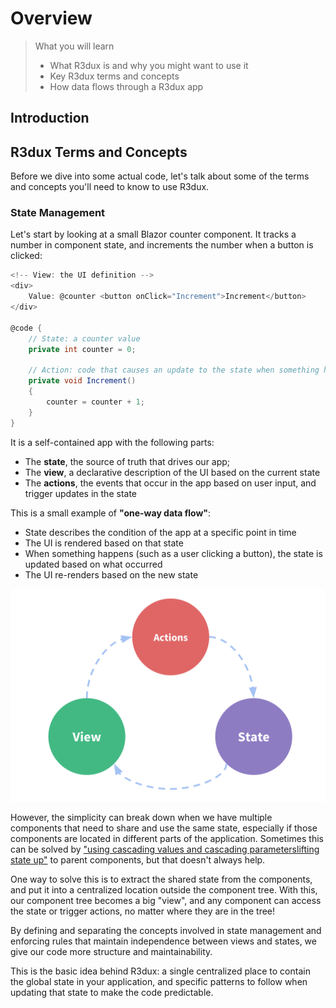 # Overview

> What you will learn
> * What R3dux is and why you might want to use it
> * Key R3dux terms and concepts
> * How data flows through a R3dux app

## Introduction



## R3dux Terms and Concepts

Before we dive into some actual code, let's talk about some of the terms and concepts you'll need to know to use R3dux.

### State Management

Let's start by looking at a small Blazor counter component. It tracks a number in component state, and increments the number when a button is clicked:

```C#
<!-- View: the UI definition -->
<div>
    Value: @counter <button onClick="Increment">Increment</button>
</div>

@code {
    // State: a counter value
    private int counter = 0;
    
    // Action: code that causes an update to the state when something happens
    private void Increment()
    {
        counter = counter + 1;
    }
}
```

It is a self-contained app with the following parts:

* The **state**, the source of truth that drives our app;
* The **view**, a declarative description of the UI based on the current state
* The **actions**, the events that occur in the app based on user input, and trigger updates in the state

This is a small example of **"one-way data flow"**:

* State describes the condition of the app at a specific point in time
* The UI is rendered based on that state
* When something happens (such as a user clicking a button), the state is updated based on what occurred
* The UI re-renders based on the new state

![one-way-data-flow.png](../../.attachments/one-way-data-flow.png)

However, the simplicity can break down when we have multiple components that need to share and use the same state, especially if those components are located in different parts of the application. Sometimes this can be solved by ["using cascading values and cascading parameterslifting state up"](https://chrissainty.com/understanding-cascading-values-and-cascading-parameters/) to parent components, but that doesn't always help.

One way to solve this is to extract the shared state from the components, and put it into a centralized location outside the component tree. With this, our component tree becomes a big "view", and any component can access the state or trigger actions, no matter where they are in the tree!

By defining and separating the concepts involved in state management and enforcing rules that maintain independence between views and states, we give our code more structure and maintainability.

This is the basic idea behind R3dux: a single centralized place to contain the global state in your application, and specific patterns to follow when updating that state to make the code predictable.
